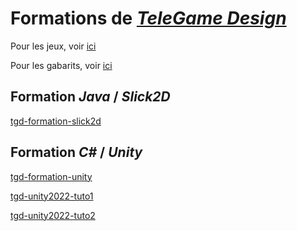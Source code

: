 # Formations de [*TeleGame Design*](https://telegd.github.io/)

Pour les jeux, voir [ici](https://github.com/TeleGD/games)

Pour les gabarits, voir [ici](https://github.com/TeleGD/templates)

## Formation *Java* / *Slick2D*

[tgd-formation-slick2d][tgd-formation-slick2d]

## Formation *C#* / *Unity*

[tgd-formation-unity][tgd-formation-unity]


[tgd-formation-slick2d]: https://github.com/TeleGD/tgd-formation-slick2d
[tgd-formation-unity]: https://github.com/TeleGD/tgd-formation-unity
[tgd-unity2022-tuto1](https://github.com/TeleGD/tgd-unity2022-tuto1)

[tgd-unity2022-tuto2](https://github.com/TeleGD/tgd-unity2022-tuto2)
